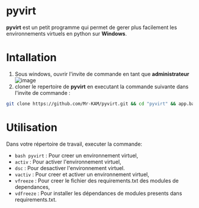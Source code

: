 # pyvirt

**pyvirt** est un petit programme qui permet de gerer plus facilement les environnements virtuels en python sur **Windows**.

# Intallation

1. Sous windows, ouvrir l'invite de commande en tant que **administrateur**
![image](https://user-images.githubusercontent.com/67423679/191192653-26d3975a-63fb-41ad-b64e-45f7269342c5.png)
1. cloner le repertoire de **pyvirt** en executant la commande suivante dans l'invite de commande :

```bash
git clone https://github.com/Mr-KAM/pyvirt.git && cd "pyvirt" && app.bat
```

# Utilisation
Dans votre répertoire de travail, executer la commande:

- ```bash pyvirt``` : Pour creer un environnement virtuel,
- `activ` : Pour activer l'environnement virtuel,
- `dsc` : Pour desactiver l'environnement virtuel.
- `vactiv` : Pour creer et activer un environnement virtuel,
- `vfreeze` : Pour creer le fichier des requirements.txt des modules de dependances,
- `vdfreeze` : Pour installer les dépendances de modules presents dans requirements.txt.
